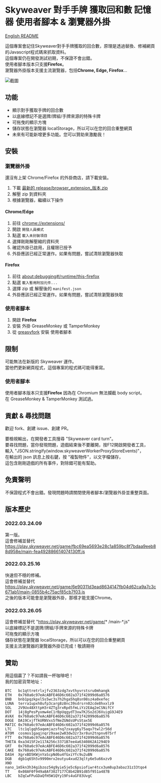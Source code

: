 # Skyweaver 對手手牌 獲取回和數 記憶器 使用者腳本 & 瀏覽器外掛

[English README](README.md)

這個專案會記住Skyweaver對手手牌獲取的回合數，原理是透過替換、修補網頁的Javascript程式碼來抓取資料。  
這個專案仍在開發測試初期，不保證不會出錯。  
使用者腳本版本只支援**Firefox**。  
瀏覽器外掛版本支援主流瀏覽器，包括**Chrome, Edge, Firefox**...

<!-- (![截圖](https://i.imgur.com/xg6Gq0D.png)) -->
![截圖](https://i.imgur.com/Y48UsBB.png)

## 功能

- 顯示對手獲取手牌的回合數
- 以底線標記不是選牌/牌組/手牌來源的特殊卡牌
- 可拖曳的顯示方塊
- 儲存狀態在瀏覽器 localStorage，所以可以在您的回合重整網頁
- 未來有可能新增更多功能。您可以贊助來激勵我！

## 安裝

### 瀏覽器外掛

還沒有上架 Chrome/Firefox 的外掛商店，請下載安裝。

1. 下載 [最新的 release/browser_extension_版本.zip](https://github.com/KirkSuD/skyweaver_card_turn/raw/master/release/browser_extension_2022.03.26.09.zip)
2. 解壓 zip 到資料夾
3. 根據瀏覽器，繼續以下操作

#### Chrome/Edge

1. 前往 [chrome://extensions/](chrome://extensions/)
2. 開啟 `開發人員模式`
3. 點選 `載入未封裝項目`
4. 選擇剛剛解壓縮的資料夾
5. 確認外掛已啟用，且權限已授予
6. 外掛應該已經正常運作。如果有問題，嘗試清除瀏覽器快取

#### Firefox

1. 前往 [about:debugging#/runtime/this-firefox](about:debugging#/runtime/this-firefox)
2. 點選 `載入暫用附加元件...`
3. 選擇 zip 或 解壓後的 `manifest.json`
4. 外掛應該已經正常運作。如果有問題，嘗試清除瀏覽器快取

### 使用者腳本

1. 開啟 **Firefox**
2. 安裝 外掛 GreaseMonkey 或 TamperMonkey
3. 從 [greasyfork](https://greasyfork.org/zh-TW/scripts/441991) 安裝 使用者腳本

## 限制

可能無法在新版的 Skyweaver 運作。  
當他們更新網頁程式，這個專案的程式碼可能得重寫。

### 使用者腳本

使用者腳本版本只支援**Firefox** 因為在 Chromium 無法攔截 body script。  
在 GreaseMonkey & TamperMonkey 測試過。  

## 貢獻 & 尋找問題

歡迎 fork、創建 issue、創建 PR。

要檢視輸出，在開發者工具搜尋 "Skyweaver card turn"。  
要尋找問題，當你發現問題，遊戲結束後不要離開，按F12開啟開發者工具，  
    輸入 "JSON.stringify(window.skyweaverWorkerProxyStoreEvents)"，  
    在輸出的 json 訊息上按右鍵，按 "複製物件"，以文字檔儲存，  
    這包含剛剛遊戲的所有事件，對除錯可能有幫助。

## 免責聲明

不保證程式不會出錯。發現問題時請關閉使用者腳本/瀏覽器外掛並重整頁面。

## 版本歷史

### 2022.03.24.09

第一版。  
這會修補並替代 https://play.skyweaver.net/game/fbc69ea5693e28c1a859bc8f7bdaa9eeb88d958e/main-fea492886614074130ff.js

### 2022.03.25.16

快速但不穩的修補。  
這會修補並替代 https://play.skyweaver.net/game/6e90311d3ead8634147fb04d62ca9a7c3c671ab1/main-0855b4c75acf85cb7f03.js  
之後的版本可能會是瀏覽器外掛，那樣才能支援Chrome。

### 2022.03.26.05

這會修補並替代 "https://play.skyweaver.net/game/* /main-*.js"  
以底線標記不是選牌/牌組/手牌來源的特殊卡牌  
可拖曳的顯示方塊  
儲存狀態在瀏覽器 localStorage，所以可以在您的回合重整網頁  
支援主流瀏覽器的瀏覽器外掛已完成！敬請期待

## 贊助

用這個贏了？不如請我一杯咖啡吧！  
我的加密貨幣地址：
```
BTC   bc1qttretrlxjfv2363zdg7xvthyvrstsru0mhangk  
ETH   0x760a6c97eAcABFE46D6c602a371f42099d6a8576  
BNB   bnb1pqzkpxl5s5wc3s7h2hga5hq8sn98sz4a0xefec  
LUNA  terra1upxh8ufp3carg8z8nc39sdrsrn02cde8hxxlz9  
SOL   2V9Ux48XttpH3r4ZTg3rxRpd5fmLiYz2EAq2eCSNifCY  
DOT   14j8gPesPyxmw4eC1rBpUqgydT3xw7KJSo2dJ6VuigG9J4E9  
AVAX  0x760a6c97eAcABFE46D6c602a371f42099d6a8576  
DOGE  DA19CxjfTkURNVxs5fNeZGNdsUPsStax5E  
MATIC 0x760a6c97eAcABFE46D6c602a371f42099d6a8576  
LTC   ltc1qlgqh5aqemjazsfnq7zxayg6y75aqv7twl2r56d  
ATOM  cosmos1gaqjnqrz9aae2w03dw3zr3xr8un2tnpnv075rf  
FTT   0x760a6c97eAcABFE46D6c602a371f42099d6a8576  
THETA 0xa3415F2e117A256c3371B7ee4a6340862A1294E9  
GRT   0x760a6c97eAcABFE46D6c602a371f42099d6a8576  
CAKE  0x760a6c97eAcABFE46D6c602a371f42099d6a8576  
DASH  XgrxBD5KWjnYaScpNd6u4fGxiYfc9u2uBN  
DGB   dgb1q65h5v9990mrx2eutyu4xud23qlty6e5u66xzv9  
XNO   nano_1m5kn3h34gibzoz54g9yie5je5c6psiofiwr4tcx3um8up3abaz31z33tqo4  
TT    0x08AF0f949a8Af3027177C8b42B91d85f951a487B  
LBC   bZqCwFPuGDaQfH5W1QYy19Fs4uGF83UvgC
```

